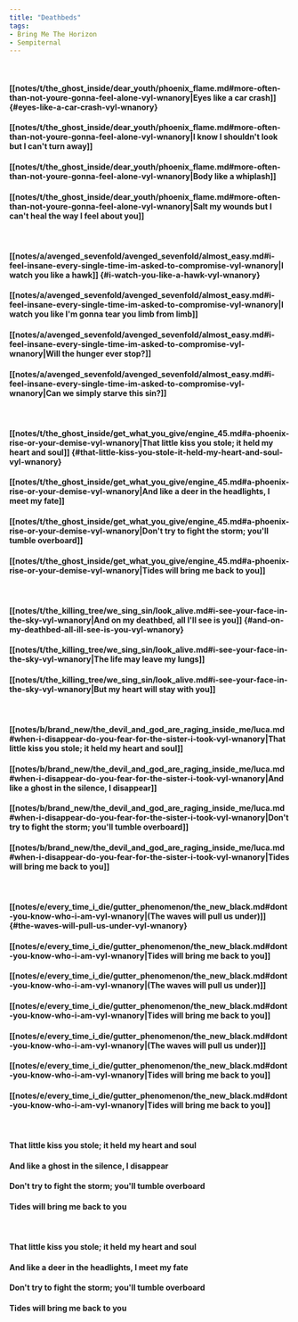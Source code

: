 ```yaml
---
title: "Deathbeds"
tags:
- Bring Me The Horizon
- Sempiternal
---
```

&nbsp;
#### [[notes/t/the_ghost_inside/dear_youth/phoenix_flame.md#more-often-than-not-youre-gonna-feel-alone-vyl-wnanory|Eyes like a car crash]] {#eyes-like-a-car-crash-vyl-wnanory}
#### [[notes/t/the_ghost_inside/dear_youth/phoenix_flame.md#more-often-than-not-youre-gonna-feel-alone-vyl-wnanory|I know I shouldn't look but I can't turn away]]
#### [[notes/t/the_ghost_inside/dear_youth/phoenix_flame.md#more-often-than-not-youre-gonna-feel-alone-vyl-wnanory|Body like a whiplash]]
#### [[notes/t/the_ghost_inside/dear_youth/phoenix_flame.md#more-often-than-not-youre-gonna-feel-alone-vyl-wnanory|Salt my wounds but I can't heal the way I feel about you]]
&nbsp;
#### [[notes/a/avenged_sevenfold/avenged_sevenfold/almost_easy.md#i-feel-insane-every-single-time-im-asked-to-compromise-vyl-wnanory|I watch you like a hawk]] {#i-watch-you-like-a-hawk-vyl-wnanory}
#### [[notes/a/avenged_sevenfold/avenged_sevenfold/almost_easy.md#i-feel-insane-every-single-time-im-asked-to-compromise-vyl-wnanory|I watch you like I'm gonna tear you limb from limb]]
#### [[notes/a/avenged_sevenfold/avenged_sevenfold/almost_easy.md#i-feel-insane-every-single-time-im-asked-to-compromise-vyl-wnanory|Will the hunger ever stop?]]
#### [[notes/a/avenged_sevenfold/avenged_sevenfold/almost_easy.md#i-feel-insane-every-single-time-im-asked-to-compromise-vyl-wnanory|Can we simply starve this sin?]]
&nbsp;
#### [[notes/t/the_ghost_inside/get_what_you_give/engine_45.md#a-phoenix-rise-or-your-demise-vyl-wnanory|That little kiss you stole; it held my heart and soul]] {#that-little-kiss-you-stole-it-held-my-heart-and-soul-vyl-wnanory}
#### [[notes/t/the_ghost_inside/get_what_you_give/engine_45.md#a-phoenix-rise-or-your-demise-vyl-wnanory|And like a deer in the headlights, I meet my fate]]
#### [[notes/t/the_ghost_inside/get_what_you_give/engine_45.md#a-phoenix-rise-or-your-demise-vyl-wnanory|Don't try to fight the storm; you'll tumble overboard]]
#### [[notes/t/the_ghost_inside/get_what_you_give/engine_45.md#a-phoenix-rise-or-your-demise-vyl-wnanory|Tides will bring me back to you]]
&nbsp;
#### [[notes/t/the_killing_tree/we_sing_sin/look_alive.md#i-see-your-face-in-the-sky-vyl-wnanory|And on my deathbed, all I'll see is you]] {#and-on-my-deathbed-all-ill-see-is-you-vyl-wnanory}
#### [[notes/t/the_killing_tree/we_sing_sin/look_alive.md#i-see-your-face-in-the-sky-vyl-wnanory|The life may leave my lungs]]
#### [[notes/t/the_killing_tree/we_sing_sin/look_alive.md#i-see-your-face-in-the-sky-vyl-wnanory|But my heart will stay with you]]
&nbsp;
#### [[notes/b/brand_new/the_devil_and_god_are_raging_inside_me/luca.md#when-i-disappear-do-you-fear-for-the-sister-i-took-vyl-wnanory|That little kiss you stole; it held my heart and soul]]
#### [[notes/b/brand_new/the_devil_and_god_are_raging_inside_me/luca.md#when-i-disappear-do-you-fear-for-the-sister-i-took-vyl-wnanory|And like a ghost in the silence, I disappear]]
#### [[notes/b/brand_new/the_devil_and_god_are_raging_inside_me/luca.md#when-i-disappear-do-you-fear-for-the-sister-i-took-vyl-wnanory|Don't try to fight the storm; you'll tumble overboard]]
#### [[notes/b/brand_new/the_devil_and_god_are_raging_inside_me/luca.md#when-i-disappear-do-you-fear-for-the-sister-i-took-vyl-wnanory|Tides will bring me back to you]]
&nbsp;
#### [[notes/e/every_time_i_die/gutter_phenomenon/the_new_black.md#dont-you-know-who-i-am-vyl-wnanory|(The waves will pull us under)]] {#the-waves-will-pull-us-under-vyl-wnanory}
#### [[notes/e/every_time_i_die/gutter_phenomenon/the_new_black.md#dont-you-know-who-i-am-vyl-wnanory|Tides will bring me back to you]]
#### [[notes/e/every_time_i_die/gutter_phenomenon/the_new_black.md#dont-you-know-who-i-am-vyl-wnanory|(The waves will pull us under)]]
#### [[notes/e/every_time_i_die/gutter_phenomenon/the_new_black.md#dont-you-know-who-i-am-vyl-wnanory|Tides will bring me back to you]]
#### [[notes/e/every_time_i_die/gutter_phenomenon/the_new_black.md#dont-you-know-who-i-am-vyl-wnanory|(The waves will pull us under)]]
#### [[notes/e/every_time_i_die/gutter_phenomenon/the_new_black.md#dont-you-know-who-i-am-vyl-wnanory|Tides will bring me back to you]]
#### [[notes/e/every_time_i_die/gutter_phenomenon/the_new_black.md#dont-you-know-who-i-am-vyl-wnanory|Tides will bring me back to you]]
&nbsp;
#### That little kiss you stole; it held my heart and soul
#### And like a ghost in the silence, I disappear
#### Don't try to fight the storm; you'll tumble overboard
#### Tides will bring me back to you
&nbsp;
#### That little kiss you stole; it held my heart and soul
#### And like a deer in the headlights, I meet my fate
#### Don't try to fight the storm; you'll tumble overboard
#### Tides will bring me back to you
